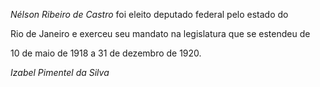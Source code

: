 

*Nélson Ribeiro de Castro* foi eleito deputado federal pelo estado do

Rio de Janeiro e exerceu seu mandato na legislatura que se estendeu de

10 de maio de 1918 a 31 de dezembro de 1920.



*Izabel Pimentel da Silva*




